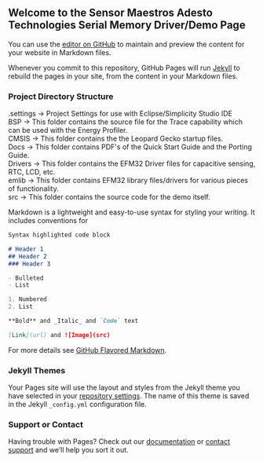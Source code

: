 ## Welcome to the Sensor Maestros Adesto Technologies Serial Memory Driver/Demo Page

You can use the [editor on GitHub](https://github.com/sensormaestros/smMEM-AdestoDrivers/edit/master/README.md) to maintain and preview the content for your website in Markdown files.

Whenever you commit to this repository, GitHub Pages will run [Jekyll](https://jekyllrb.com/) to rebuild the pages in your site, from the content in your Markdown files.

### Project Directory Structure
.settings -> Project Settings for use with Eclipse/Simplicity Studio IDE  
BSP -> This folder contains the source file for the Trace capability which can be used with the Energy Profiler.  
CMSIS -> This folder contains the the Leopard Gecko startup files.  
Docs -> This folder contains PDF's of the Quick Start Guide and the Porting Guide.  
Drivers -> This folder contains the EFM32 Driver files for capacitive sensing, RTC, LCD, etc.  
emlib -> This folder contains EFM32 library files/drivers for various pieces of functionality.  
src -> This folder contains the source code for the demo itself.  

Markdown is a lightweight and easy-to-use syntax for styling your writing. It includes conventions for

```markdown
Syntax highlighted code block

# Header 1
## Header 2
### Header 3

- Bulleted
- List

1. Numbered
2. List

**Bold** and _Italic_ and `Code` text

[Link](url) and ![Image](src)
```

For more details see [GitHub Flavored Markdown](https://guides.github.com/features/mastering-markdown/).

### Jekyll Themes

Your Pages site will use the layout and styles from the Jekyll theme you have selected in your [repository settings](https://github.com/sensormaestros/smMEM-AdestoDrivers/settings). The name of this theme is saved in the Jekyll `_config.yml` configuration file.

### Support or Contact

Having trouble with Pages? Check out our [documentation](https://help.github.com/categories/github-pages-basics/) or [contact support](https://github.com/contact) and we’ll help you sort it out.
